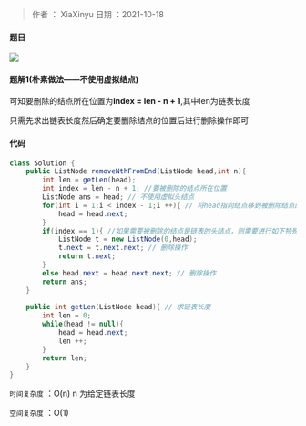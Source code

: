 >作者 ： XiaXinyu
>日期 ：2021-10-18



#### 题目

![](https://z3.ax1x.com/2021/10/18/5UzVo9.png)

#### 题解1(朴素做法——不使用虚拟结点)

可知要删除的结点所在位置为**index = len - n + 1**,其中len为链表长度

只需先求出链表长度然后确定要删除结点的位置后进行删除操作即可

#### 代码

```java
class Solution {
    public ListNode removeNthFromEnd(ListNode head,int n){
        int len = getLen(head);
        int index = len - n + 1; //要被删除的结点所在位置
        ListNode ans = head; // 不使用虚拟头结点
        for(int i = 1;i < index - 1;i ++){ // 将head指向结点移到被删除结点的前一个结点
            head = head.next;
        }
        if(index == 1){ //如果需要被删除的结点是链表的头结点，则需要进行如下特殊处理
            ListNode t = new ListNode(0,head);
            t.next = t.next.next; // 删除操作
            return t.next;
        }
        else head.next = head.next.next; // 删除操作
        return ans; 
    }
    
    public int getLen(ListNode head){ // 求链表长度
        int len = 0;
        while(head != null){
            head = head.next;
            len ++;
        }
        return len;
    }
}

```


`时间复杂度` ：O(n) n 为给定链表长度  

`空间复杂度` ：O(1) 


